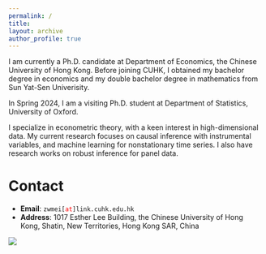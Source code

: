 ```yaml
---
permalink: /
title: 
layout: archive
author_profile: true
---
```




I am currently a Ph.D. candidate at Department of Economics, the Chinese University of Hong Kong. Before joining CUHK, I obtained my bachelor degree in economics and my double bachelor degree in mathematics from Sun Yat-Sen Univerisity. 

In Spring 2024, I am a visiting Ph.D. student at Department of Statistics, University of Oxford.  

I specialize in econometric theory, with a keen interest in high-dimensional data. My current research focuses on causal inference with instrumental variables, and machine learning for nonstationary time series. I also have research works on robust inference for panel data.  



# Contact 

* **Email**: <span>`zwmei[`</span><span style="color:red">`at`</span><span>`]link.cuhk.edu.hk`</span>
* **Address**: 1017 Esther Lee Building, the Chinese University of Hong Kong, Shatin, New Territories, Hong Kong SAR, China

<a href='https://clustrmaps.com/site/1c06q'  title='Visit tracker'><img src='//clustrmaps.com/map_v2.png?cl=ffffff&w=1.05&t=n&d=Oa8jPA92TX2-hE4ZWijjjITlpkHzGzOQ6yOEzU7NGR8&co=ffffff&ct=ffffff'/></a>

